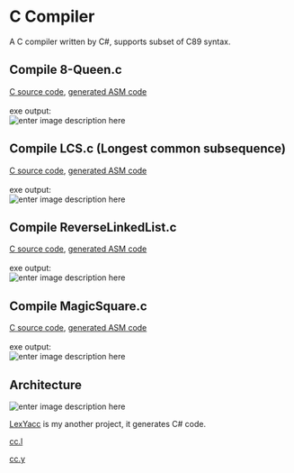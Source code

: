 

# C Compiler 
A C compiler written by C#, supports subset of C89 syntax. 


## Compile 8-Queen.c
[C source code](https://github.com/r96922081/C-Compiler/blob/main/CExample/EightQueen.c), [generated ASM code](https://github.com/r96922081/C-Compiler/blob/main/CExample/EightQueen.s)\
\
exe output:\
![enter image description here](https://r96922081.github.io/C-Compiler/EightQueen.png)

## Compile LCS.c (Longest common subsequence)
[C source code](https://github.com/r96922081/C-Compiler/blob/main/CExample/LCS.c), [generated ASM code](https://github.com/r96922081/C-Compiler/blob/main/CExample/LCS.s)\
\
exe output:\
![enter image description here](https://r96922081.github.io/C-Compiler/LCS.png)

## Compile ReverseLinkedList.c
[C source code](https://github.com/r96922081/C-Compiler/blob/main/CExample/ReverseLinkedList.c), [generated ASM code](https://github.com/r96922081/C-Compiler/blob/main/CExample/ReverseLinkedList.s)\
\
exe output:\
![enter image description here](https://r96922081.github.io/C-Compiler/ReverseLinkedList.png)

## Compile MagicSquare.c
[C source code](https://github.com/r96922081/C-Compiler/blob/main/CExample/MagicSquare.c), [generated ASM code](https://github.com/r96922081/C-Compiler/blob/main/CExample/MagicSquare.s)\
\
exe output:\
![enter image description here](https://r96922081.github.io/C-Compiler/MagicSquare.png)

## Architecture
![enter image description here](https://r96922081.github.io/C-Compiler/arch.png)

[LexYacc](https://github.com/r96922081/LexYacc) is my another project, it generates C# code.

[cc.l](https://github.com/r96922081/C-Compiler/blob/main/LexYaccInput/cc.l) 

[cc.y](https://github.com/r96922081/C-Compiler/blob/main/LexYaccInput/cc.y)
